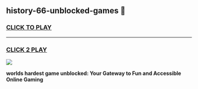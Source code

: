 
## history-66-unblocked-games 👋
<h3>
<a href="https://premium.freeplayer.one?title=history-66-unblocked-games&ref=14F">CLICK TO PLAY</a></h3>
<hr>

<h3>
<a href="https://premium.freeplayer.one?title=history-66-unblocked-games&ref=14F">CLICK 2 PLAY</a>
  
</h3>

<a href="https://premium.freeplayer.one?title=history-66-unblocked-games&ref=12F/"><img src="https://clearcache.store/games.png"></a>


**worlds hardest game unblocked: Your Gateway to Fun and Accessible Online Gaming**
